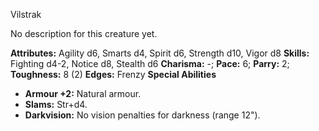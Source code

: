 Vilstrak

No description for this creature yet.

**Attributes:** Agility d6, Smarts d4, Spirit d6, Strength d10, Vigor
d8
**Skills:** Fighting d4-2, Notice d8, Stealth d6
**Charisma:** -; **Pace:** 6; **Parry:** 2; **Toughness:** 8 (2)
**Edges:** Frenzy
**Special Abilities**
- **Armour +2:** Natural armour.
- **Slams:** Str+d4.
- **Darkvision:** No vision penalties for darkness (range 12").

